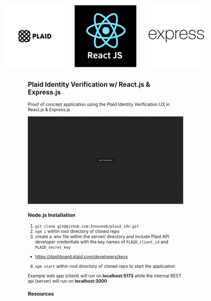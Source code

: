 <div style="text-align: center; display: flex; justify-content: center">
  <img src="pics/plaid-bg1x.jpg" alt="plaid logo" style="width: 200px; height: 200px; object-fit: cover; margin: 15px; display: inline-block;">
  <img src="pics/react.png" alt="react logo" style="width: 200px; height: 200px; object-fit: cover; margin: 15px; display: inline-block;">
  <img src="pics/express.png" alt="express logo" style="width: 200px; height: 200px; object-fit: cover; margin: 15px; display: inline-block;">
</div>

## Plaid Identity Verification w/ React.js & Express.js
Proof of concept application using the Plaid Identity Verification UX in React.js & Express.js

![Alt text for the GIF](pics/plaid-idv.gif)

### Node.js Installation
1. `git clone git@github.com:Innovoeb/plaid_idv.git`
2. `npm i` within root directory of cloned repo 
3. create a .env file within the server/ directory and include Plaid API developer credentials with the key names of `PLAID_client_id` and `PLAID_secret_key`
- https://dashboard.plaid.com/developers/keys 
4. `npm start` within root directory of cloned repo to start the application

Example web app (client) will run on **localhost:5173** while the internal REST api (server) will run on **localhost:3000**



### Resources
